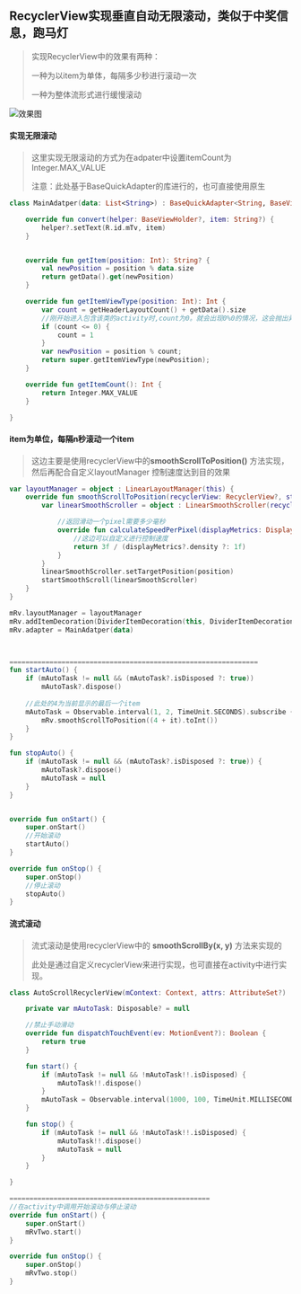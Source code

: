 ## RecyclerView实现垂直自动无限滚动，类似于中奖信息，跑马灯

> 实现RecyclerView中的效果有两种：
>
> 一种为以item为单体，每隔多少秒进行滚动一次
>
> 一种为整体流形式进行缓慢滚动



![效果图](http://pd8746ife.bkt.clouddn.com/autoscrollrecyclerview.gif)


#### 实现无限滚动

> 这里实现无限滚动的方式为在adpater中设置itemCount为 Integer.MAX_VALUE
>
> 注意：此处基于BaseQuickAdapter的库进行的，也可直接使用原生

```kotlin
class MainAdatper(data: List<String>) : BaseQuickAdapter<String, BaseViewHolder>(R.layout.item_txt, data) {

    override fun convert(helper: BaseViewHolder?, item: String?) {
        helper?.setText(R.id.mTv, item)
    }


    override fun getItem(position: Int): String? {
        val newPosition = position % data.size
        return getData().get(newPosition)
    }

    override fun getItemViewType(position: Int): Int {
        var count = getHeaderLayoutCount() + getData().size
        //刚开始进入包含该类的activity时,count为0。就会出现0%0的情况，这会抛出异常，所以我们要在下面做一下判断
        if (count <= 0) {
            count = 1
        }
        var newPosition = position % count;
        return super.getItemViewType(newPosition);
    }

    override fun getItemCount(): Int {
        return Integer.MAX_VALUE
    }

}
```







#### item为单位，每隔n秒滚动一个item

> 这边主要是使用recyclerView中的**smoothScrollToPosition()** 方法实现，然后再配合自定义layoutManager 控制速度达到目的效果



```kotlin
var layoutManager = object : LinearLayoutManager(this) {
    override fun smoothScrollToPosition(recyclerView: RecyclerView?, state: RecyclerView.State?, position: Int) {
        var linearSmoothScroller = object : LinearSmoothScroller(recyclerView?.context) {

            //返回滑动一个pixel需要多少毫秒
            override fun calculateSpeedPerPixel(displayMetrics: DisplayMetrics?): Float {
                //这边可以自定义进行控制速度
                return 3f / (displayMetrics?.density ?: 1f)
            }
        }
        linearSmoothScroller.setTargetPosition(position)
        startSmoothScroll(linearSmoothScroller)
    }
}

mRv.layoutManager = layoutManager
mRv.addItemDecoration(DividerItemDecoration(this, DividerItemDecoration.VERTICAL))
mRv.adapter = MainAdatper(data)



==============================================================
fun startAuto() {
    if (mAutoTask != null && (mAutoTask?.isDisposed ?: true))
        mAutoTask?.dispose()
	
    //此处的4为当前显示的最后一个item
    mAutoTask = Observable.interval(1, 2, TimeUnit.SECONDS).subscribe {
        mRv.smoothScrollToPosition((4 + it).toInt())
    }
}

fun stopAuto() {
    if (mAutoTask != null && (mAutoTask?.isDisposed ?: true)) {
        mAutoTask?.dispose()
        mAutoTask = null
    }
}


override fun onStart() {
    super.onStart()
    //开始滚动
    startAuto()
}

override fun onStop() {
    super.onStop()
    //停止滚动
    stopAuto()
}

```



#### 流式滚动

> 流式滚动是使用recyclerView中的 **smoothScrollBy(x, y)** 方法来实现的
>
> 此处是通过自定义recyclerView来进行实现，也可直接在activity中进行实现。



```kotlin
class AutoScrollRecyclerView(mContext: Context, attrs: AttributeSet?) : RecyclerView(mContext, attrs) {

    private var mAutoTask: Disposable? = null

    //禁止手动滑动
    override fun dispatchTouchEvent(ev: MotionEvent?): Boolean {
        return true
    }

    fun start() {
        if (mAutoTask != null && !mAutoTask!!.isDisposed) {
            mAutoTask!!.dispose()
        }
        mAutoTask = Observable.interval(1000, 100, TimeUnit.MILLISECONDS).observeOn(AndroidSchedulers.mainThread()).subscribe { smoothScrollBy(0, 20) }
    }

    fun stop() {
        if (mAutoTask != null && !mAutoTask!!.isDisposed) {
            mAutoTask!!.dispose()
            mAutoTask = null
        }
    }

}

==================================================
//在activity中调用开始滚动与停止滚动
override fun onStart() {
    super.onStart()
    mRvTwo.start()
}

override fun onStop() {
    super.onStop()
    mRvTwo.stop()
}
    
```